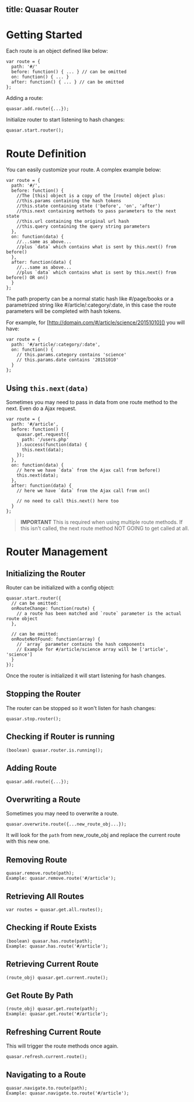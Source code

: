 title: Quasar Router
---

# Getting Started
Each route is an object defined like below:
```
var route = {
  path: '#/'
  before: function() { ... } // can be omitted
  on: function() { ... }
  after: function() { ... } // can be omitted
};
```
Adding a route:
```
quasar.add.route({...});
```
Initialize router to start listening to hash changes:
```
quasar.start.router();
```

# Route Definition
You can easily customize your route. A complex example below:
```
var route = {
  path: '#/',
  before: function() {
    //The [this] object is a copy of the [route] object plus:
    //this.params containing the hash tokens
    //this.state containing state ('before', 'on', 'after')
    //this.next containing methods to pass parameters to the next state
    //this.url containing the original url hash
    //this.query containing the query string parameters
  },
  on: function(data) {
    //...same as above...
    //plus `data` which contains what is sent by this.next() from before()
  },
  after: function(data) {
    //...same as above...
    //plus `data` which contains what is sent by this.next() from before() OR on()
  }
};
```
The path property can be a normal static hash like #/page/books or a parametrized string like #/article/:category/:date, in this case the route parameters will be completed with hash tokens.

For example, for [http://domain.com/#/article/science/20151010]() you will have:
```
var route = {
  path: '#/article/:category/:date',
  on: function() {
    // this.params.category contains 'science'
    // this.params.date contains '20151010'
  }
};
```

## Using `this.next(data)`
Sometimes you may need to pass in data from one route method to the next. Even do a Ajax request.
```
var route = {
  path: '#/article',
  before: function() {
    quasar.get.request({
      path: '/users.php'
    }).success(function(data) {
      this.next(data);
    });
  },
  on: function(data) {
    // here we have `data` from the Ajax call from before()
    this.next(data);
  },
  after: function(data) {
    // here we have `data` from the Ajax call from on()

    // no need to call this.next() here too
  }
};
```
> **IMPORTANT**
> This is required when using multiple route methods. If this isn't called, the next route method NOT GOING to get called at all.

# Router Management

## Initializing the Router
Router can be initialized with a config object:
```
quasar.start.router({
  // can be omitted:
  onRouteChange: function(route) {
    // a route has been matched and `route` parameter is the actual route object
  },

  // can be omitted:
  onRouteNotFound: function(array) {
    // `array` parameter contains the hash components
    // Example for #/article/science array will be ['article', 'science']
  }
});
```
Once the router is initialized it will start listening for hash changes.

## Stopping the Router
The router can be stopped so it won't listen for hash changes:
```
quasar.stop.router();
```

## Checking if Router is running
```
(boolean) quasar.router.is.running();
```

## Adding Route
```
quasar.add.route({...});
```

## Overwriting a Route
Sometimes you may need to overwrite a route.
```
quasar.overwrite.route({...new_route_obj...});
```
It will look for the `path` from new_route_obj and replace the current route with this new one.

## Removing Route
```
quasar.remove.route(path);
Example: quasar.remove.route('#/article');
```

## Retrieving All Routes
```
var routes = quasar.get.all.routes();
```

## Checking if Route Exists
```
(boolean) quasar.has.route(path);
Example: quasar.has.route('#/article');
```

## Retrieving Current Route
```
(route_obj) quasar.get.current.route();
```

## Get Route By Path
```
(route_obj) quasar.get.route(path);
Example: quasar.get.route('#/article');
```

## Refreshing Current Route
This will trigger the route methods once again.
```
quasar.refresh.current.route();
```

## Navigating to a Route
```
quasar.navigate.to.route(path);
Example: quasar.navigate.to.route('#/article');
```
